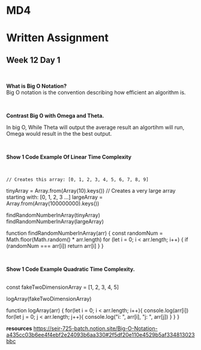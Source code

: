 # MD4
# Written Assignment
## Week 12 Day 1
<br>


__What is Big O Notation?__
<br>
Big O notation is the convention describing how efficient an algorithm is.

<br>

__Contrast Big O with Omega and Theta.__
<br>

In big O, While Theta will output the average result an algortihm will run, Omega would result in the the best output. 

<br>

__Show 1 Code Example Of Linear Time Complexity__

<br>

    // Creates this array: [0, 1, 2, 3, 4, 5, 6, 7, 8, 9]
tinyArray = Array.from(Array(10).keys())
// Creates a very large array starting with: [0, 1, 2, 3 ...]
largeArray = Array.from(Array(100000000).keys())

findRandomNumberInArray(tinyArray)
findRandomNumberInArray(largeArray)

function findRandomNumberInArray(arr) {
  const randomNum = Math.floor(Math.random() * arr.length)
  for (let i = 0; i < arr.length; i++) {
    if (randomNum === arr[i]) return arr[i]
  }
}

<br>

__Show 1 Code Example Quadratic Time Complexity.__

<br>
    const fakeTwoDimensionArray = [1, 2, 3, 4, 5]

logArray(fakeTwoDimensionArray)

function logArray(arr) {
  for(let i = 0; i < arr.length; i++){
    console.log(arr[i])
    for(let j = 0; j < arr.length; j++){
      console.log("i: ", arr[i], "j: ", arr[j])
    }
  }
}
<br>

**resources**
https://seir-725-batch.notion.site/Big-O-Notation-a435cc03b6ee4f4ebf2e24093b6aa330#2f5df20e110e4529b5af334813023bbc